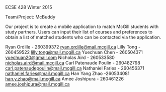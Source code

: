 ECSE 428 Winter 2015

Team/Project: McBuddy

Our project is to create a mobile application to match McGill students with study partners. Users can input their list of courses and preferences to obtain a list of matched students who can be contacted via the application.

Ryan Ordille - 260399372 ryan.ordille@mail.mcgill.ca
Lilly Tong - 260459522 lilly.tong@mail.mcgill.ca
Yuechuan Chen  - 260504371 yuechuan20@gmail.com
Nicholas Aird - 260533580 nicholas.aird@mail.mcgill.ca
Carl Patenaude Poulin - 260482798 carl.patenaudepoulin@mail.mcgill.ca
Nathaniel Faries - 260456371 nathaniel.faries@mail.mcgill.ca
Han Yang Zhao -260534081 han.y.zhao@mail.mcgill.ca
Amee Joshipura - 260461226 amee.joshipura@mail.mcgill.ca